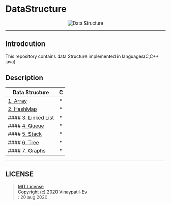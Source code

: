 # DataStructure
<p align="center">
<img src="https://github.com/Vinaypatil-Ev/vinEv_DataStructure/blob/master/Documents/img/data_strucuture1.png" alt="Data Structure">
</p>

----------------------------------------------------------------------------------
## Introdcution
This repository contains data Structure implemented in languages(C,C++ java)</br>

## Description


|Data Structure|C|
|----------------------|--|
| [1. Array](Array)|*|
|[2. HashMap](HashMap)|*|
|#### [3. Linked List](LinkedList)|*|
|#### [4. Queue](Queue)|*|
|#### [5. Stack](Stack)|*|
|#### [6. Tree](Tree)|*|
|#### [7. Graphs](Graphs)|*|



------------------------------------------------------------------------------------

## LICENSE
> [MIT License](LICENSE)</br>[Copyright (c) 2020 Vinaypatil-Ev](LICENSE)</br>: 20 aug 2020